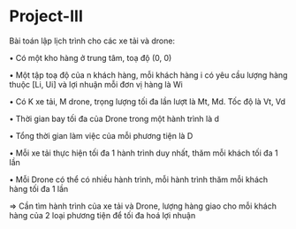 # Project-III

Bài toán lập lịch trình cho các xe tải và drone:

•	Có một kho hàng ở trung tâm, toạ độ (0, 0)

•	Một tập toạ độ của n khách hàng, mỗi khách hàng i có yêu cầu lượng hàng thuộc [Li, Ui] và lợi nhuận mỗi đơn vị hàng là Wi

•	Có K xe tải, M drone, trọng lượng tối đa lần lượt là Mt, Md. Tốc độ là Vt, Vd

•	Thời gian bay tối đa của Drone trong một hành trình là d

•	Tổng thời gian làm việc của  mỗi phương tiện là D

•	Mỗi xe tải thực hiện tối đa 1 hành trình duy nhất, thăm mỗi khách tối đa 1 lần

•	Mỗi Drone có thể có nhiều hành trình, mỗi hành trình thăm mỗi khách hàng tối đa 1 lần

⇒ Cần tìm hành trình của xe tải và Drone, lượng hàng giao cho mỗi khách hàng của 2 loại phương tiện để tối đa hoá lợi nhuận
